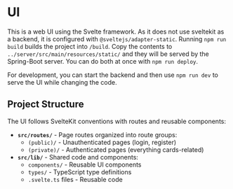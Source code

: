 # UI
This is a web UI using the Svelte framework. As it does not use sveltekit as a backend, it is configured with `@sveltejs/adapter-static`.
Running `npm run build` builds the project into `/build`. Copy the contents to `../server/src/main/resources/static/` and they will be served by the Spring-Boot server.
You can do both at once with `npm run deploy`.

For development, you can start the backend and then use `npm run dev` to serve the UI while changing the code.

## Project Structure
The UI follows SvelteKit conventions with routes and reusable components:

- **`src/routes/`** - Page routes organized into route groups:
  - `(public)/` - Unauthenticated pages (login, register)
  - `(private)/` - Authenticated pages (everything cards-related)
- **`src/lib/`** - Shared code and components:
  - `components/` - Reusable UI components
  - `types/` - TypeScript type definitions
  - `.svelte.ts` files - Reusable code
